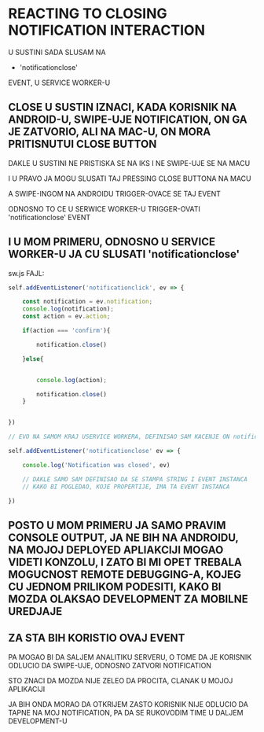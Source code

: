 # REACTING TO CLOSING NOTIFICATION INTERACTION

U SUSTINI SADA SLUSAM NA

- 'notificationclose'

EVENT, U SERVICE WORKER-U

## CLOSE U SUSTIN IZNACI, KADA KORISNIK NA ANDROID-U, SWIPE-UJE NOTIFICATION, ON GA JE ZATVORIO, ALI NA MAC-U, ON MORA PRITISNUTUI CLOSE BUTTON

DAKLE U SUSTINI NE PRISTISKA SE NA IKS I NE SWIPE-UJE SE NA MACU

I U PRAVO JA MOGU SLUSATI TAJ PRESSING CLOSE BUTTONA NA MACU

A SWIPE-INGOM NA ANDROIDU TRIGGER-OVACE SE TAJ EVENT

ODNOSNO TO CE U SERWICE WORKER-U TRIGGER-OVATI 'notificationclose' EVENT

## I U MOM PRIMERU, ODNOSNO U SERVICE WORKER-U JA CU SLUSATI 'notificationclose'

sw.js FAJL:

```javascript
self.addEventListener('notificationclick', ev => {

    const notification = ev.notification;
    console.log(notification);
    const action = ev.action;

    if(action === 'confirm'){

        notification.close()

    }else{


        console.log(action);

        notification.close()
    }


})

// EVO NA SAMOM KRAJ USERVICE WORKERA, DEFINISAO SAM KACENJE ON notificationclose EVENT HANDLER-A

self.addEventListener('notificationclose' ev => {

    console.log('Notification was closed', ev)

    // DAKLE SAMO SAM DEFINISAO DA SE STAMPA STRING I EVENT INSTANCA
    // KAKO BI POGLEDAO, KOJE PROPERTIJE, IMA TA EVENT INSTANCA

})

```

## POSTO U MOM PRIMERU JA SAMO PRAVIM CONSOLE OUTPUT, JA NE BIH NA ANDROIDU, NA MOJOJ DEPLOYED APLIAKCIJI MOGAO VIDETI KONZOLU, I ZATO BI MI OPET TREBALA MOGUCNOST REMOTE DEBUGGING-A, KOJEG CU JEDNOM PRILIKOM PODESITI, KAKO BI MOZDA OLAKSAO DEVELOPMENT ZA MOBILNE UREDJAJE

## ZA STA BIH KORISTIO OVAJ EVENT

PA MOGAO BI DA SALJEM ANALITIKU SERVERU, O TOME DA JE KORISNIK ODLUCIO DA SWIPE-UJE, ODNOSNO ZATVORI NOTIFICATION

STO ZNACI DA MOZDA NIJE ZELEO DA PROCITA, CLANAK U MOJOJ APLIKACIJI

JA BIH ONDA MORAO DA OTKRIJEM ZASTO KORISNIK NIJE ODLUCIO DA TAPNE NA MOJ NOTIFICATION, PA DA SE RUKOVODIM TIME U DALJEM DEVELOPMENT-U
